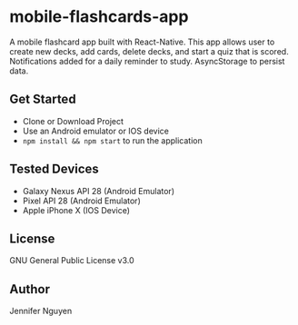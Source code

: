 # mobile-flashcards-app
A mobile flashcard app built with React-Native. This app allows user to create new decks, add cards, delete decks, and start a quiz that is scored. Notifications added for a daily reminder to study. AsyncStorage to persist data.

## Get Started
- Clone or Download Project
- Use an Android emulator or IOS device
- `npm install && npm start` to run the application

## Tested Devices
- Galaxy Nexus API 28 (Android Emulator)
- Pixel API 28 (Android Emulator)
- Apple iPhone X (IOS Device)

## License
GNU General Public License v3.0

## Author
Jennifer Nguyen
